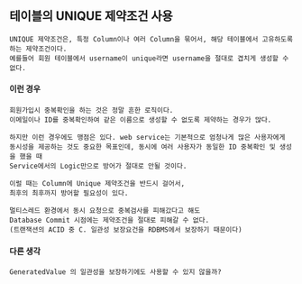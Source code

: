 ## 테이블의 UNIQUE 제약조건 사용

    UNIQUE 제약조건은, 특정 Column이나 여러 Column을 묶어서, 해당 테이블에서 고유하도록 하는 제약조건이다.
    예를들어 회원 테이블에서 username이 unique라면 username을 절대로 겹치게 생성할 수 없다.

#### 이런 경우

    회원가입시 중복확인을 하는 것은 정말 흔한 로직이다.
    이메일이나 ID를 중복확인하여 같은 이름으로 생성할 수 없도록 제약하는 경우가 많다.
    
    하지만 이런 경우에도 맹점은 있다. web service는 기본적으로 엄청나게 많은 사용자에게
    동시성을 제공하는 것도 중요한 목표인데, 동시에 여러 사용자가 동일한 ID 중복확인 및 생성을 했을 때
    Service에서의 Logic만으로 방어가 절대로 안될 것이다.

    이럴 때는 Column에 Unique 제약조건을 반드시 걸어서,
    최후의 최후까지 방어할 필요성이 있다.
    
    멀티스레드 환경에서 동시 요청으로 중복검사를 피해갔다고 해도
    Database Commit 시점에는 제약조건을 절대로 피해갈 수 없다.
    (트랜잭션의 ACID 중 C. 일관성 보장요건을 RDBMS에서 보장하기 때문이다)


#### 다른 생각

    GeneratedValue 의 일관성을 보장하기에도 사용할 수 있지 않을까?